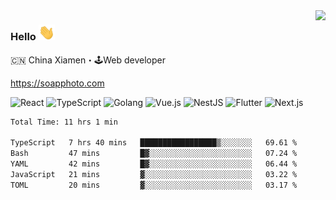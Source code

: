 <img align="right" src="https://github-readme-stats.vercel.app/api?username=yiiu&show_icons=false&bg_color=30,e96443,904e95&title_color=fff&text_color=fff" />

### Hello <img src="https://raw.githubusercontent.com/ABSphreak/ABSphreak/master/gifs/Hi.gif" width="26px" />
 
🇨🇳 China Xiamen・🕹Web developer

https://soapphoto.com

<p align="left"><img src="https://cdn.svgporn.com/logos/react.svg" alt="React" width="32" height="32"/> <img src="https://cdn.svgporn.com/logos/typescript-icon.svg" alt="TypeScript" width="32" height="32"/> <img src="https://cdn.svgporn.com/logos/gopher.svg" alt="Golang" width="32" height="32"/> <img src="https://cdn.svgporn.com/logos/vue.svg" alt="Vue.js" width="32" height="32"/> <img src="https://cdn.svgporn.com/logos/nestjs.svg" alt="NestJS" width="32" height="32"/> <img src="https://cdn.svgporn.com/logos/flutter.svg" alt="Flutter" width="32" height="32"/> <img src="https://cdn.svgporn.com/logos/nextjs-icon.svg" alt="Next.js" width="32" height="32"/></p>


<!--START_SECTION:waka-->

```txt
Total Time: 11 hrs 1 min

TypeScript   7 hrs 40 mins   █████████████████▒░░░░░░░   69.61 %
Bash         47 mins         █▓░░░░░░░░░░░░░░░░░░░░░░░   07.24 %
YAML         42 mins         █▓░░░░░░░░░░░░░░░░░░░░░░░   06.44 %
JavaScript   21 mins         ▓░░░░░░░░░░░░░░░░░░░░░░░░   03.22 %
TOML         20 mins         ▓░░░░░░░░░░░░░░░░░░░░░░░░   03.17 %
```

<!--END_SECTION:waka-->
